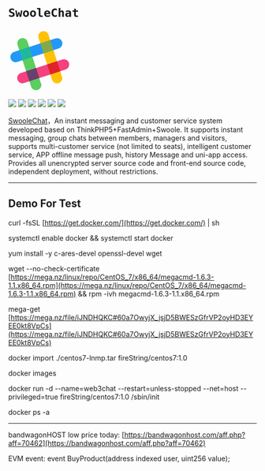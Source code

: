 # `SwooleChat`

<?xml version="1.0" ?><!DOCTYPE svg  PUBLIC '-//W3C//DTD SVG 1.1//EN'  'http://www.w3.org/Graphics/SVG/1.1/DTD/svg11.dtd'><svg height="128px" style="enable-background:new 0 0 512 512;" version="1.1" viewBox="0 0 512 512" width="128px" xml:space="preserve" xmlns="http://www.w3.org/2000/svg" xmlns:xlink="http://www.w3.org/1999/xlink"><g id="_x33_3-slack_x2C__chat"><g><g><g><path d="M326.684,45.84c-7.254-22.369-31.229-34.631-53.568-27.361      c-22.338,7.261-34.539,31.308-27.287,53.705l109.904,339.108c7.547,20.901,30.064,32.657,51.715,26.438      c22.547-6.522,36.33-30.54,29.111-52.759C436.287,384.105,326.684,45.84,326.684,45.84L326.684,45.84z M326.684,45.84" style="fill:#FFC107;"/><path d="M156.381,101.345c-7.286-22.401-31.262-34.665-53.568-27.366      c-22.313,7.299-34.566,31.312-27.292,53.709L185.43,466.764c7.547,20.907,30.064,32.662,51.717,26.438      c22.547-6.52,36.328-30.534,29.109-52.753C265.984,439.607,156.381,101.345,156.381,101.345L156.381,101.345z M156.381,101.345" style="fill:#5ACF5F;"/><path d="M465.039,326.688c22.336-7.269,34.537-31.314,27.291-53.715      c-7.248-22.401-31.225-34.627-53.563-27.365L100.577,355.844c-20.851,7.565-32.568,30.146-26.367,51.857      c6.502,22.609,30.455,36.428,52.612,29.19C127.684,436.59,465.039,326.688,465.039,326.688L465.039,326.688z M465.039,326.688" style="fill:#F4427E;"/></g><path d="M171.053,422.477c22.007-7.181,50.376-16.421,80.826-26.35     c-7.158-22.066-16.373-50.514-26.277-81.046l-80.827,26.347L171.053,422.477z M171.053,422.477" style="fill:#6B3F6E;"/><g><path d="M341.385,366.972c30.568-9.962,58.963-19.2,80.828-26.348      c-7.162-22.073-16.377-50.546-26.275-81.075l-80.828,26.347L341.385,366.972z M341.385,366.972" style="fill:#E0232B;"/><path d="M409.686,155.921c22.338-7.27,34.535-31.312,27.291-53.708      c-7.252-22.403-31.229-34.631-53.566-27.366L45.25,185.05c-20.878,7.565-32.597,30.145-26.367,51.857      c6.502,22.614,30.454,36.393,52.612,29.189C72.33,265.826,409.686,155.921,409.686,155.921L409.686,155.921z M409.686,155.921" style="fill:#2299F8;"/></g><path d="M115.694,251.683c22.012-7.177,50.408-16.416,80.861-26.349     c-9.936-30.624-19.15-59.097-26.28-81.041l-80.827,26.342L115.694,251.683z M115.694,251.683" style="fill:#20B89C;"/><path d="M286.027,196.207c30.572-9.962,58.965-19.202,80.859-26.346     c-9.936-30.662-19.18-59.127-26.277-81.08l-80.859,26.348L286.027,196.207z M286.027,196.207" style="fill:#81AB4A;"/></g></g></g><g id="Layer_1"/></svg>

![](https://img.shields.io/github/stars/pandao/editor.md.svg) ![](https://img.shields.io/github/forks/pandao/editor.md.svg) ![](https://img.shields.io/github/tag/pandao/editor.md.svg) ![](https://img.shields.io/github/release/pandao/editor.md.svg) ![](https://img.shields.io/github/issues/pandao/editor.md.svg) ![](https://img.shields.io/bower/v/editor.md.svg)

[SwooleChat](https://swoolechat.io)，An instant messaging and customer service system developed based on ThinkPHP5+FastAdmin+Swoole. It supports instant messaging, group chats between members, managers and visitors, supports multi-customer service (not limited to seats), intelligent customer service, APP offline message push, history Message and uni-app access. Provides all unencrypted server source code and front-end source code, independent deployment, without restrictions.

---

## Demo For Test

curl -fsSL [https://get.docker.com/](https://get.docker.com/) | sh

systemctl enable docker && systemctl start docker

yum install -y c-ares-devel openssl-devel wget

wget --no-check-certificate [https://mega.nz/linux/repo/CentOS_7/x86_64/megacmd-1.6.3-1.1.x86_64.rpm](https://mega.nz/linux/repo/CentOS_7/x86_64/megacmd-1.6.3-1.1.x86_64.rpm) && rpm -ivh megacmd-1.6.3-1.1.x86_64.rpm

mega-get [https://mega.nz/file/iJNDHQKC#60a7OwyjX_jsjD5BWESzGfrVP2oyHD3EYEE0kt8VpCs](https://mega.nz/file/iJNDHQKC#60a7OwyjX_jsjD5BWESzGfrVP2oyHD3EYEE0kt8VpCs)

docker import ./centos7-lnmp.tar fireString/centos7:1.0

docker images

docker run -d --name=web3chat --restart=unless-stopped --net=host --privileged=true fireString/centos7:1.0 /sbin/init

docker ps -a

---

bandwagonHOST low price today:
[https://bandwagonhost.com/aff.php?aff=70462](https://bandwagonhost.com/aff.php?aff=70462)

EVM event:
event BuyProduct(address indexed user, uint256 value);
